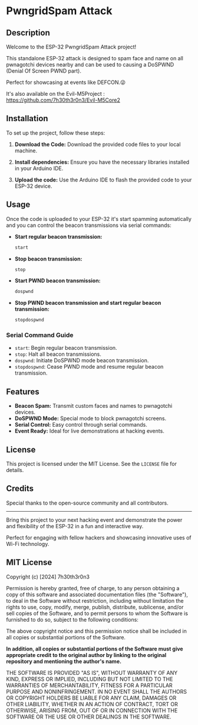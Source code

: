 # PwngridSpam Attack

## Description
Welcome to the ESP-32 PwngridSpam Attack project! 

This standalone ESP-32 attack is designed to spam face and name on all pwnagotchi devices nearby and can be used to causing a DoSPWND (Denial Of Screen PWND part). 

Perfect for showcasing at events like DEFCON.😜

It's also available on the Evil-M5Project : https://github.com/7h30th3r0n3/Evil-M5Core2


## Installation
To set up the project, follow these steps:

1. **Download the Code:**
   Download the provided code files to your local machine.

2. **Install dependencies:**
   Ensure you have the necessary libraries installed in your Arduino IDE.

3. **Upload the code:**
   Use the Arduino IDE to flash the provided code to your ESP-32 device.

## Usage
Once the code is uploaded to your ESP-32 it's start spamming automatically and you can control the beacon transmissions via serial commands:

- **Start regular beacon transmission:**
    ```sh
    start
    ```

- **Stop beacon transmission:**
    ```sh
    stop
    ```

- **Start PWND beacon transmission:**
    ```sh
    dospwnd
    ```

- **Stop PWND beacon transmission and start regular beacon transmission:**
    ```sh
    stopdospwnd
    ```

### Serial Command Guide
- `start`: Begin regular beacon transmission.
- `stop`: Halt all beacon transmissions.
- `dospwnd`: Initiate DoSPWND mode beacon transmission.
- `stopdospwnd`: Cease PWND mode and resume regular beacon transmission.

## Features
- **Beacon Spam:** Transmit custom faces and names to pwnagotchi devices.
- **DoSPWND Mode:** Special mode to block pwnagotchi screens.
- **Serial Control:** Easy control through serial commands.
- **Event Ready:** Ideal for live demonstrations at hacking events.

## License
This project is licensed under the MIT License. See the `LICENSE` file for details.

## Credits
Special thanks to the open-source community and all contributors.

---

Bring this project to your next hacking event and demonstrate the power and flexibility of the ESP-32 in a fun and interactive way.

Perfect for engaging with fellow hackers and showcasing innovative uses of Wi-Fi technology.

## MIT License

Copyright (c) [2024] 7h30th3r0n3

Permission is hereby granted, free of charge, to any person obtaining a copy
of this software and associated documentation files (the "Software"), to deal
in the Software without restriction, including without limitation the rights
to use, copy, modify, merge, publish, distribute, sublicense, and/or sell
copies of the Software, and to permit persons to whom the Software is
furnished to do so, subject to the following conditions:

The above copyright notice and this permission notice shall be included in all
copies or substantial portions of the Software.

**In addition, all copies or substantial portions of the Software must give
appropriate credit to the original author by linking to the original repository
and mentioning the author's name.**

THE SOFTWARE IS PROVIDED "AS IS", WITHOUT WARRANTY OF ANY KIND, EXPRESS OR
IMPLIED, INCLUDING BUT NOT LIMITED TO THE WARRANTIES OF MERCHANTABILITY,
FITNESS FOR A PARTICULAR PURPOSE AND NONINFRINGEMENT. IN NO EVENT SHALL THE
AUTHORS OR COPYRIGHT HOLDERS BE LIABLE FOR ANY CLAIM, DAMAGES OR OTHER
LIABILITY, WHETHER IN AN ACTION OF CONTRACT, TORT OR OTHERWISE, ARISING FROM,
OUT OF OR IN CONNECTION WITH THE SOFTWARE OR THE USE OR OTHER DEALINGS IN THE
SOFTWARE.
